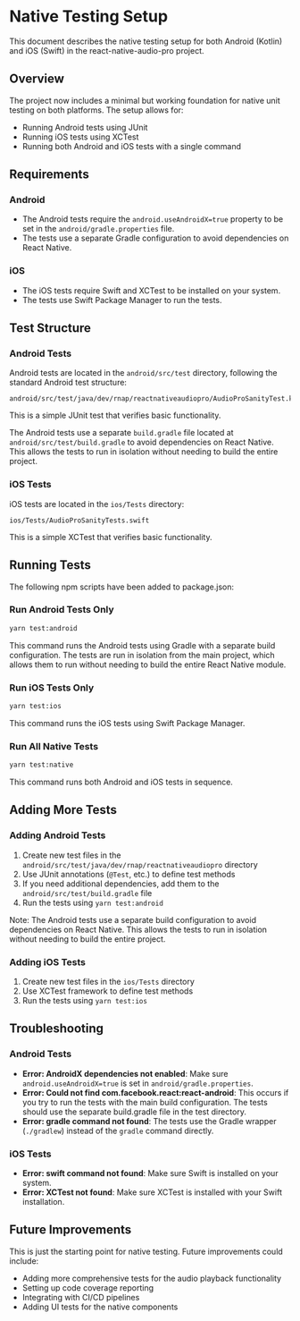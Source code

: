 # Native Testing Setup

This document describes the native testing setup for both Android (Kotlin) and iOS (Swift) in the react-native-audio-pro project.

## Overview

The project now includes a minimal but working foundation for native unit testing on both platforms. The setup allows for:

- Running Android tests using JUnit
- Running iOS tests using XCTest
- Running both Android and iOS tests with a single command

## Requirements

### Android

- The Android tests require the `android.useAndroidX=true` property to be set in the `android/gradle.properties` file.
- The tests use a separate Gradle configuration to avoid dependencies on React Native.

### iOS

- The iOS tests require Swift and XCTest to be installed on your system.
- The tests use Swift Package Manager to run the tests.

## Test Structure

### Android Tests

Android tests are located in the `android/src/test` directory, following the standard Android test structure:

```
android/src/test/java/dev/rnap/reactnativeaudiopro/AudioProSanityTest.kt
```

This is a simple JUnit test that verifies basic functionality.

The Android tests use a separate `build.gradle` file located at `android/src/test/build.gradle` to avoid dependencies on React Native. This allows the tests to run in isolation without needing to build the entire project.

### iOS Tests

iOS tests are located in the `ios/Tests` directory:

```
ios/Tests/AudioProSanityTests.swift
```

This is a simple XCTest that verifies basic functionality.

## Running Tests

The following npm scripts have been added to package.json:

### Run Android Tests Only

```bash
yarn test:android
```

This command runs the Android tests using Gradle with a separate build configuration. The tests are run in isolation from the main project, which allows them to run without needing to build the entire React Native module.

### Run iOS Tests Only

```bash
yarn test:ios
```

This command runs the iOS tests using Swift Package Manager.

### Run All Native Tests

```bash
yarn test:native
```

This command runs both Android and iOS tests in sequence.

## Adding More Tests

### Adding Android Tests

1. Create new test files in the `android/src/test/java/dev/rnap/reactnativeaudiopro` directory
2. Use JUnit annotations (`@Test`, etc.) to define test methods
3. If you need additional dependencies, add them to the `android/src/test/build.gradle` file
4. Run the tests using `yarn test:android`

Note: The Android tests use a separate build configuration to avoid dependencies on React Native. This allows the tests to run in isolation without needing to build the entire project.

### Adding iOS Tests

1. Create new test files in the `ios/Tests` directory
2. Use XCTest framework to define test methods
3. Run the tests using `yarn test:ios`

## Troubleshooting

### Android Tests

- **Error: AndroidX dependencies not enabled**: Make sure `android.useAndroidX=true` is set in `android/gradle.properties`.
- **Error: Could not find com.facebook.react:react-android**: This occurs if you try to run the tests with the main build configuration. The tests should use the separate build.gradle file in the test directory.
- **Error: gradle command not found**: The tests use the Gradle wrapper (`./gradlew`) instead of the `gradle` command directly.

### iOS Tests

- **Error: swift command not found**: Make sure Swift is installed on your system.
- **Error: XCTest not found**: Make sure XCTest is installed with your Swift installation.

## Future Improvements

This is just the starting point for native testing. Future improvements could include:

- Adding more comprehensive tests for the audio playback functionality
- Setting up code coverage reporting
- Integrating with CI/CD pipelines
- Adding UI tests for the native components
